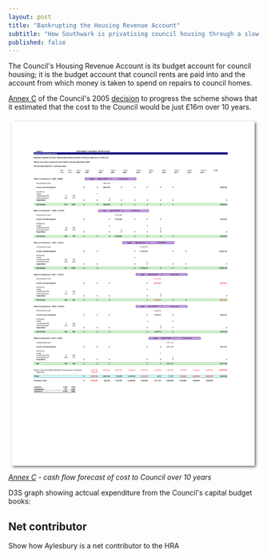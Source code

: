 ```yaml
---
layout: post
title: "Bankrupting the Housing Revenue Account"
subtitle: "How Southwark is privatising council housing through a slow process of managed bankruptcy"
published: false
---
```


The Council's Housing Revenue Account is its budget account for council housing; it is the budget account that council rents are paid into and the account from which money is taken to spend on repairs to council homes.

[Annex C](http://crappistmartin.github.io/images/annexc.pdf) of the Council's 2005 [decision](http://moderngov.southwark.gov.uk/CeListDocuments.aspx?CommitteeId=118&MeetingId=986&DF=27/09/2005&Ver=2) to progress the scheme shows that it estimated that the cost to the Council would be just £16m over 10 years.

![](/img/annexc.png)
*[Annex C](http://crappistmartin.github.io/images/annexc.pdf) - cash flow forecast of cost to Council over 10 years*

D3S graph showing actcual expenditure from the Council's capital budget books:



## Net contributor
Show how Aylesbury is a net contributor to the HRA

